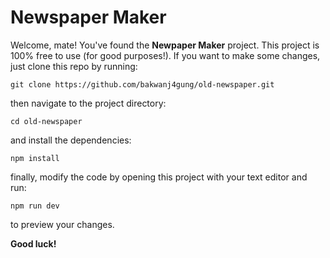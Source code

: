 # Newspaper Maker

Welcome, mate! You've found the **Newpaper Maker** project. This project is 100% free to use (for good purposes!). If you want to make some changes, just clone this repo by running:
```
git clone https://github.com/bakwanj4gung/old-newspaper.git
```

then navigate to the project directory:
```
cd old-newspaper
```

and install the dependencies:
```
npm install
```

finally, modify the code by opening this project with your text editor and run:
```
npm run dev
```

to preview your changes.

**Good luck!**
